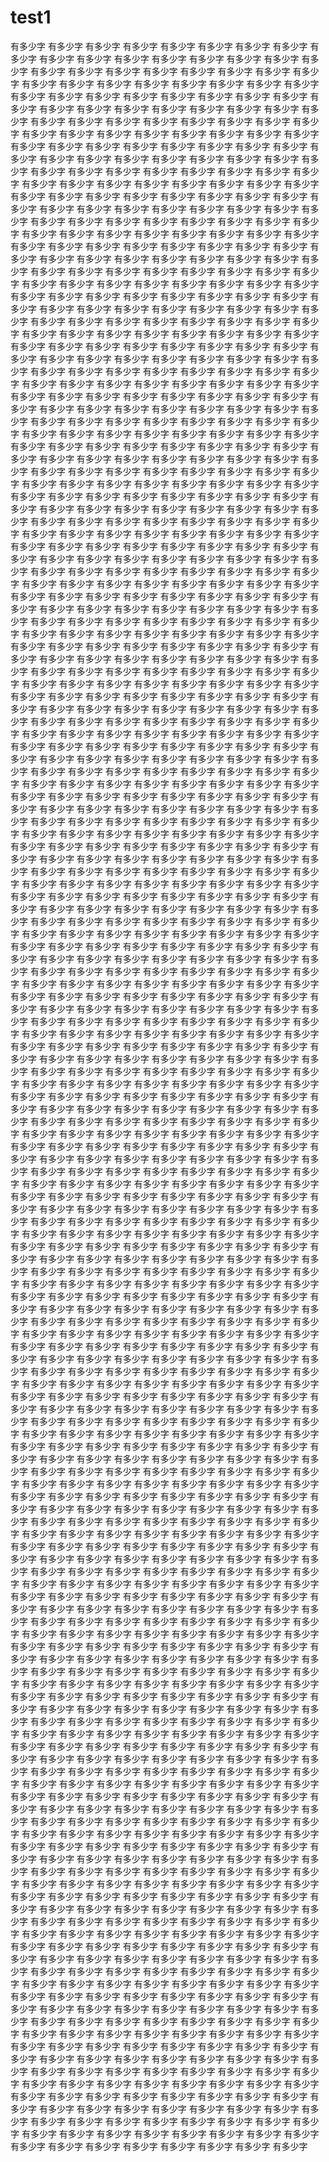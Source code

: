 # test1
有多少字 有多少字 有多少字 有多少字 有多少字 有多少字 有多少字 有多少字 有多少字 有多少字 有多少字 有多少字 有多少字 有多少字 有多少字 有多少字 有多少字 有多少字 有多少字 有多少字 有多少字 有多少字 有多少字 有多少字 有多少字 有多少字 有多少字 有多少字 有多少字 有多少字 有多少字 有多少字 有多少字 有多少字 有多少字 有多少字 有多少字 有多少字 有多少字 有多少字 有多少字 有多少字 有多少字 有多少字 有多少字 有多少字 有多少字 有多少字 有多少字 有多少字 有多少字 有多少字 有多少字 有多少字 有多少字 有多少字 有多少字 有多少字 有多少字 有多少字 有多少字 有多少字 有多少字 有多少字 有多少字 有多少字 有多少字 有多少字 有多少字 有多少字 有多少字 有多少字 有多少字 有多少字 有多少字 有多少字 有多少字 有多少字 有多少字 有多少字 有多少字 有多少字 有多少字 有多少字 有多少字 有多少字 有多少字 有多少字 有多少字 有多少字 有多少字 有多少字 有多少字 有多少字 有多少字 有多少字 有多少字 有多少字 有多少字 有多少字 有多少字 有多少字 有多少字 有多少字 有多少字 有多少字 有多少字 有多少字 有多少字 有多少字 有多少字 有多少字 有多少字 有多少字 有多少字 有多少字 有多少字 有多少字 有多少字 有多少字 有多少字 有多少字 有多少字 有多少字 有多少字 有多少字 有多少字 有多少字 有多少字 有多少字 有多少字 有多少字 有多少字 有多少字 有多少字 有多少字 有多少字 有多少字 有多少字 有多少字 有多少字 有多少字 有多少字 有多少字 有多少字 有多少字 有多少字 有多少字 有多少字 有多少字 有多少字 有多少字 有多少字 有多少字 有多少字 有多少字 有多少字 有多少字 有多少字 有多少字 有多少字 有多少字 有多少字 有多少字 有多少字 有多少字 有多少字 有多少字 有多少字 有多少字 有多少字 有多少字 有多少字 有多少字 有多少字 有多少字 有多少字 有多少字 有多少字 有多少字 有多少字 有多少字 有多少字 有多少字 有多少字 有多少字 有多少字 有多少字 有多少字 有多少字 有多少字 有多少字 有多少字 有多少字 有多少字 有多少字 有多少字 有多少字 有多少字 有多少字 有多少字 有多少字 有多少字 有多少字 有多少字 有多少字 有多少字 有多少字 有多少字 有多少字 有多少字 有多少字 有多少字 有多少字 有多少字 有多少字 有多少字 有多少字 有多少字 有多少字 有多少字 有多少字 有多少字 有多少字 有多少字 有多少字 有多少字 有多少字 有多少字 有多少字 有多少字 有多少字 有多少字 有多少字 有多少字 有多少字 有多少字 有多少字 有多少字 有多少字 有多少字 有多少字 有多少字 有多少字 有多少字 有多少字 有多少字 有多少字 有多少字 有多少字 有多少字 有多少字 有多少字 有多少字 有多少字 有多少字 有多少字 有多少字 有多少字 有多少字 有多少字 有多少字 有多少字 有多少字 有多少字 有多少字 有多少字 有多少字 有多少字 有多少字 有多少字 有多少字 有多少字 有多少字 有多少字 有多少字 有多少字 有多少字 有多少字 有多少字 有多少字 有多少字 有多少字 有多少字 有多少字 有多少字 有多少字 有多少字 有多少字 有多少字 有多少字 有多少字 有多少字 有多少字 有多少字 有多少字 有多少字 有多少字 有多少字 有多少字 有多少字 有多少字 有多少字 有多少字 有多少字 有多少字 有多少字 有多少字 有多少字 有多少字 有多少字 有多少字 有多少字 有多少字 有多少字 有多少字 有多少字 有多少字 有多少字 有多少字 有多少字 有多少字 有多少字 有多少字 有多少字 有多少字 有多少字 有多少字 有多少字 有多少字 有多少字 有多少字 有多少字 有多少字 有多少字 有多少字 有多少字 有多少字 有多少字 有多少字 有多少字 有多少字 有多少字 有多少字 有多少字 有多少字 有多少字 有多少字 有多少字 有多少字 有多少字 有多少字 有多少字 有多少字 有多少字 有多少字 有多少字 有多少字 有多少字 有多少字 有多少字 有多少字 有多少字 有多少字 有多少字 有多少字 有多少字 有多少字 有多少字 有多少字 有多少字 有多少字 有多少字 有多少字 有多少字 有多少字 有多少字 有多少字 有多少字 有多少字 有多少字 有多少字 有多少字 有多少字 有多少字 有多少字 有多少字 有多少字 有多少字 有多少字 有多少字 有多少字 有多少字 有多少字 有多少字 有多少字 有多少字 有多少字 有多少字 有多少字 有多少字 有多少字 有多少字 有多少字 有多少字 有多少字 有多少字 有多少字 有多少字 有多少字 有多少字 有多少字 有多少字 有多少字 有多少字 有多少字 有多少字 有多少字 有多少字 有多少字 有多少字 有多少字 有多少字 有多少字 有多少字 有多少字 有多少字 有多少字 有多少字 有多少字 有多少字 有多少字 有多少字 有多少字 有多少字 有多少字 有多少字 有多少字 有多少字 有多少字 有多少字 有多少字 有多少字 有多少字 有多少字 有多少字 有多少字 有多少字 有多少字 有多少字 有多少字 有多少字 有多少字 有多少字 有多少字 有多少字 有多少字 有多少字 有多少字 有多少字 有多少字 有多少字 有多少字 有多少字 有多少字 有多少字 有多少字 有多少字 有多少字 有多少字 有多少字 有多少字 有多少字 有多少字 有多少字 有多少字 有多少字 有多少字 有多少字 有多少字 有多少字 有多少字 有多少字 有多少字 有多少字 有多少字 有多少字 有多少字 有多少字 有多少字 有多少字 有多少字 有多少字 有多少字 有多少字 有多少字 有多少字 有多少字 有多少字 有多少字 有多少字 有多少字 有多少字 有多少字 有多少字 有多少字 有多少字 有多少字 有多少字 有多少字 有多少字 有多少字 有多少字 有多少字 有多少字 有多少字 有多少字 有多少字 有多少字 有多少字 有多少字 有多少字 有多少字 有多少字 有多少字 有多少字 有多少字 有多少字 有多少字 有多少字 有多少字 有多少字 有多少字 有多少字 有多少字 有多少字 有多少字 有多少字 有多少字 有多少字 有多少字 有多少字 有多少字 有多少字 有多少字 有多少字 有多少字 有多少字 有多少字 有多少字 有多少字 有多少字 有多少字 有多少字 有多少字 有多少字 有多少字 有多少字 有多少字 有多少字 有多少字 有多少字 有多少字 有多少字 有多少字 有多少字 有多少字 有多少字 有多少字 有多少字 有多少字 有多少字 有多少字 有多少字 有多少字 有多少字 有多少字 有多少字 有多少字 有多少字 有多少字 有多少字 有多少字 有多少字 有多少字 有多少字 有多少字 有多少字 有多少字 有多少字 有多少字 有多少字 有多少字 有多少字 有多少字 有多少字 有多少字 有多少字 有多少字 有多少字 有多少字 有多少字 有多少字 有多少字 有多少字 有多少字 有多少字 有多少字 有多少字 有多少字 有多少字 有多少字 有多少字 有多少字 有多少字 有多少字 有多少字 有多少字 有多少字 有多少字 有多少字 有多少字 有多少字 有多少字 有多少字 有多少字 有多少字 有多少字 有多少字 有多少字 有多少字 有多少字 有多少字 有多少字 有多少字 有多少字 有多少字 有多少字 有多少字 有多少字 有多少字 有多少字 有多少字 有多少字 有多少字 有多少字 有多少字 有多少字 有多少字 有多少字 有多少字 有多少字 有多少字 有多少字 有多少字 有多少字 有多少字 有多少字 有多少字 有多少字 有多少字 有多少字 有多少字 有多少字 有多少字 有多少字 有多少字 有多少字 有多少字 有多少字 有多少字 有多少字 有多少字 有多少字 有多少字 有多少字 有多少字 有多少字 有多少字 有多少字 有多少字 有多少字 有多少字 有多少字 有多少字 有多少字 有多少字 有多少字 有多少字 有多少字 有多少字 有多少字 有多少字 有多少字 有多少字 有多少字 有多少字 有多少字 有多少字 有多少字 有多少字 有多少字 有多少字 有多少字 有多少字 有多少字 有多少字 有多少字 有多少字 有多少字 有多少字 有多少字 有多少字 有多少字 有多少字 有多少字 有多少字 有多少字 有多少字 有多少字 有多少字 有多少字 有多少字 有多少字 有多少字 有多少字 有多少字 有多少字 有多少字 有多少字 有多少字 有多少字 有多少字 有多少字 有多少字 有多少字 有多少字 有多少字 有多少字 有多少字 有多少字 有多少字 有多少字 有多少字 有多少字 有多少字 有多少字 有多少字 有多少字 有多少字 有多少字 有多少字 有多少字 有多少字 有多少字 有多少字 有多少字 有多少字 有多少字 有多少字 有多少字 有多少字 有多少字 有多少字 有多少字 有多少字 有多少字 有多少字 有多少字 有多少字 有多少字 有多少字 有多少字 有多少字 有多少字 有多少字 有多少字 有多少字 有多少字 有多少字 有多少字 有多少字 有多少字 有多少字 有多少字 有多少字 有多少字 有多少字 有多少字 有多少字 有多少字 有多少字 有多少字 有多少字 有多少字 有多少字 有多少字 有多少字 有多少字 有多少字 有多少字 有多少字 有多少字 有多少字 有多少字 有多少字 有多少字 有多少字 有多少字 有多少字 有多少字 有多少字 有多少字 有多少字 有多少字 有多少字 有多少字 有多少字 有多少字 有多少字 有多少字 有多少字 有多少字 有多少字 有多少字 有多少字 有多少字 有多少字 有多少字 有多少字 有多少字 有多少字 有多少字 有多少字 有多少字 有多少字 有多少字 有多少字 有多少字 有多少字 有多少字 有多少字 有多少字 有多少字 有多少字 有多少字 有多少字 有多少字 有多少字 有多少字 有多少字 有多少字 有多少字 有多少字 有多少字 有多少字 有多少字 有多少字 有多少字 有多少字 有多少字 有多少字 有多少字 有多少字 有多少字 有多少字 有多少字 有多少字 有多少字 有多少字 有多少字 有多少字 有多少字 有多少字 有多少字 有多少字 有多少字 有多少字 有多少字 有多少字 有多少字 有多少字 有多少字 有多少字 有多少字 有多少字 有多少字 有多少字 有多少字 有多少字 有多少字 有多少字 有多少字 有多少字 有多少字 有多少字 有多少字 有多少字 有多少字 有多少字 有多少字 有多少字 有多少字 有多少字 有多少字 有多少字 有多少字 有多少字 有多少字 有多少字 有多少字 有多少字 有多少字 有多少字 有多少字 有多少字 有多少字 有多少字 有多少字 有多少字 有多少字 有多少字 有多少字 有多少字 有多少字 有多少字 有多少字 有多少字 有多少字 有多少字 有多少字 有多少字 有多少字 有多少字 有多少字 有多少字 有多少字 有多少字 有多少字 有多少字 有多少字 有多少字 有多少字 有多少字 有多少字 有多少字 有多少字 有多少字 有多少字 有多少字 有多少字 有多少字 有多少字 有多少字 有多少字 有多少字 有多少字 有多少字 有多少字 有多少字 有多少字 有多少字 有多少字 有多少字 有多少字 有多少字 有多少字 有多少字 有多少字 有多少字 有多少字 有多少字 有多少字 有多少字 有多少字 有多少字 有多少字 有多少字 有多少字 有多少字 有多少字 有多少字 有多少字 有多少字 有多少字 有多少字 有多少字 有多少字 有多少字 有多少字 有多少字 有多少字 有多少字 有多少字 有多少字 有多少字 有多少字 有多少字 有多少字 有多少字 有多少字 有多少字 有多少字 有多少字 有多少字 有多少字 有多少字 有多少字 有多少字 有多少字 有多少字 有多少字 有多少字 有多少字 有多少字 有多少字 有多少字 有多少字 有多少字 有多少字 有多少字 有多少字 有多少字 有多少字 有多少字 有多少字 有多少字 有多少字 有多少字 有多少字 有多少字 有多少字 有多少字 有多少字 有多少字 有多少字 有多少字 有多少字 有多少字 有多少字 有多少字 有多少字 有多少字 有多少字 有多少字 有多少字 有多少字 有多少字 有多少字 有多少字 有多少字 有多少字 有多少字 有多少字 有多少字 有多少字 有多少字 有多少字 有多少字 有多少字 有多少字 有多少字 有多少字 有多少字 有多少字 有多少字 有多少字 有多少字 有多少字 有多少字 有多少字 有多少字 有多少字 有多少字 有多少字 有多少字 有多少字 有多少字 有多少字 有多少字 有多少字 有多少字 有多少字 有多少字 有多少字 有多少字 有多少字 有多少字 有多少字 有多少字 有多少字 有多少字 有多少字 有多少字 有多少字 有多少字 有多少字 有多少字 有多少字 有多少字 有多少字 有多少字 有多少字 有多少字 有多少字 有多少字 有多少字 有多少字 有多少字 有多少字 有多少字 有多少字 有多少字 有多少字 有多少字 有多少字 有多少字 有多少字 有多少字 有多少字 有多少字 有多少字 有多少字 有多少字 有多少字 有多少字 有多少字 有多少字 有多少字 有多少字 有多少字 有多少字 有多少字 有多少字 有多少字 有多少字 有多少字 有多少字 有多少字 有多少字 有多少字 有多少字 有多少字 有多少字 有多少字 有多少字 有多少字 有多少字 有多少字 有多少字 有多少字 有多少字 有多少字 有多少字 有多少字 有多少字 有多少字 有多少字 有多少字 有多少字 有多少字 有多少字 有多少字 有多少字 有多少字 有多少字 有多少字 有多少字 有多少字 有多少字 有多少字 有多少字 有多少字 有多少字 有多少字 有多少字 有多少字 有多少字 有多少字 有多少字 有多少字 有多少字 有多少字 有多少字 有多少字 有多少字 有多少字 有多少字 有多少字 有多少字 有多少字 有多少字 有多少字 有多少字 有多少字 有多少字 有多少字 有多少字 有多少字 有多少字 有多少字 有多少字 有多少字 有多少字 有多少字 有多少字 有多少字 有多少字 有多少字 有多少字 有多少字 有多少字 有多少字 有多少字 有多少字 有多少字 有多少字 有多少字 有多少字 有多少字 有多少字 有多少字 有多少字 有多少字 有多少字 有多少字 有多少字 有多少字 有多少字 有多少字 有多少字 有多少字 有多少字 有多少字 有多少字 有多少字 有多少字 有多少字 有多少字 有多少字 有多少字 有多少字 有多少字 有多少字 有多少字 有多少字 有多少字 有多少字 有多少字 有多少字 有多少字 有多少字 有多少字 有多少字 有多少字 有多少字 有多少字 有多少字 有多少字 有多少字 有多少字 有多少字 有多少字 有多少字 有多少字 有多少字 有多少字 有多少字 有多少字 有多少字 有多少字 有多少字 有多少字 有多少字 有多少字 有多少字 有多少字 有多少字 有多少字 有多少字 有多少字 有多少字 有多少字 有多少字 有多少字 有多少字 有多少字 有多少字 有多少字 有多少字 有多少字 有多少字 有多少字 有多少字 有多少字 有多少字 有多少字 有多少字 有多少字 有多少字 有多少字 有多少字 有多少字 有多少字 有多少字 有多少字 有多少字 有多少字 有多少字 有多少字 有多少字 有多少字 有多少字 有多少字 有多少字 有多少字 有多少字 有多少字 有多少字 有多少字 有多少字 有多少字 有多少字 有多少字 有多少字 有多少字 有多少字 有多少字 有多少字 有多少字 有多少字 有多少字 有多少字 有多少字 有多少字 有多少字 有多少字 有多少字 有多少字 有多少字 有多少字 有多少字 有多少字 有多少字 有多少字 有多少字 有多少字 有多少字 有多少字 有多少字 有多少字 有多少字 有多少字 有多少字 有多少字 有多少字 有多少字 有多少字 有多少字 有多少字 有多少字 有多少字 有多少字 有多少字 有多少字 有多少字 有多少字 有多少字 有多少字 有多少字 有多少字 有多少字 有多少字 有多少字 有多少字 有多少字 有多少字 有多少字 有多少字 有多少字 有多少字 有多少字 有多少字 有多少字 有多少字 有多少字 有多少字 有多少字 有多少字 有多少字 有多少字 有多少字 有多少字 有多少字 
